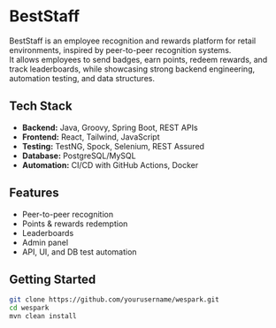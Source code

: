 # BestStaff

BestStaff is an employee recognition and rewards platform for retail environments, inspired by peer-to-peer recognition systems.  
It allows employees to send badges, earn points, redeem rewards, and track leaderboards, while showcasing strong backend engineering, automation testing, and data structures.

## Tech Stack
- **Backend:** Java, Groovy, Spring Boot, REST APIs
- **Frontend:** React, Tailwind, JavaScript
- **Testing:** TestNG, Spock, Selenium, REST Assured
- **Database:** PostgreSQL/MySQL
- **Automation:** CI/CD with GitHub Actions, Docker

## Features
- Peer-to-peer recognition
- Points & rewards redemption
- Leaderboards
- Admin panel
- API, UI, and DB test automation

## Getting Started
```bash
git clone https://github.com/yourusername/wespark.git
cd wespark
mvn clean install
